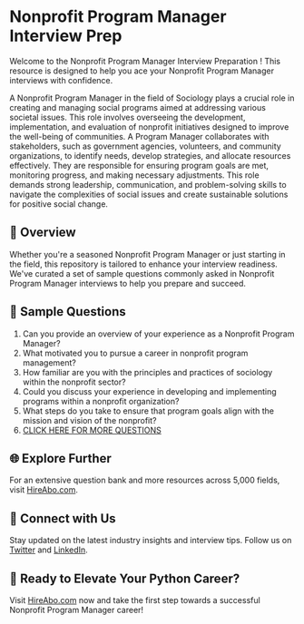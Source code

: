 # Nonprofit Program Manager Interview Prep

Welcome to the Nonprofit Program Manager Interview Preparation ! This resource is designed to help you ace your Nonprofit Program Manager interviews with confidence.

A Nonprofit Program Manager in the field of Sociology plays a crucial role in creating and managing social programs aimed at addressing various societal issues. This role involves overseeing the development, implementation, and evaluation of nonprofit initiatives designed to improve the well-being of communities. A Program Manager collaborates with stakeholders, such as government agencies, volunteers, and community organizations, to identify needs, develop strategies, and allocate resources effectively. They are responsible for ensuring program goals are met, monitoring progress, and making necessary adjustments. This role demands strong leadership, communication, and problem-solving skills to navigate the complexities of social issues and create sustainable solutions for positive social change.

## 🚀 Overview

Whether you're a seasoned Nonprofit Program Manager or just starting in the field, this repository is tailored to enhance your interview readiness. We've curated a set of sample questions commonly asked in Nonprofit Program Manager interviews to help you prepare and succeed.

## 📝 Sample Questions

1. Can you provide an overview of your experience as a Nonprofit Program Manager?
2. What motivated you to pursue a career in nonprofit program management?
3. How familiar are you with the principles and practices of sociology within the nonprofit sector?
4. Could you discuss your experience in developing and implementing programs within a nonprofit organization?
5. What steps do you take to ensure that program goals align with the mission and vision of the nonprofit?
6. [CLICK HERE FOR MORE QUESTIONS](https://hireabo.com/job/7_1_12/Nonprofit%20Program%20Manager)

## 🌐 Explore Further

For an extensive question bank and more resources across 5,000 fields, visit [HireAbo.com](https://www.hireabo.com).

## 📱 Connect with Us

Stay updated on the latest industry insights and interview tips. Follow us on [Twitter](https://twitter.com/hireabo) and [LinkedIn](https://www.linkedin.com/in/hire-abo-3609972a8/).

## 🚀 Ready to Elevate Your Python Career?

Visit [HireAbo.com](https://www.hireabo.com) now and take the first step towards a successful Nonprofit Program Manager career!